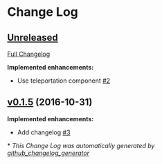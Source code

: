 # Change Log

## [Unreleased](https://github.com/DimensionLab/mathvr/tree/HEAD)

[Full Changelog](https://github.com/DimensionLab/mathvr/compare/v0.1.5...HEAD)

**Implemented enhancements:**

- Use teleportation component [\#2](https://github.com/DimensionLab/mathvr/issues/2)

## [v0.1.5](https://github.com/DimensionLab/mathvr/tree/v0.1.5) (2016-10-31)
**Implemented enhancements:**

- Add changelog [\#3](https://github.com/DimensionLab/mathvr/issues/3)



\* *This Change Log was automatically generated by [github_changelog_generator](https://github.com/skywinder/Github-Changelog-Generator)*
